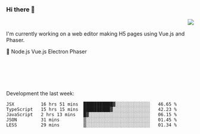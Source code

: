 ### Hi there 👋

<img align="right" src="https://github-readme-stats.vercel.app/api?username=jasonpanggo"/>

<br>
<p align="left">
I'm currently working on a web editor making H5 pages using Vue.js and Phaser.
</p>
<p align="left">
📖 Node.js Vue.js Electron Phaser
</p>
<br>
<br>
<br>
<br>

Development the last week:
<!--START_SECTION:waka-->
```text
JSX          16 hrs 51 mins  ███████████▓░░░░░░░░░░░░░   46.65 % 
TypeScript   15 hrs 15 mins  ██████████▓░░░░░░░░░░░░░░   42.23 % 
JavaScript   2 hrs 13 mins   █▓░░░░░░░░░░░░░░░░░░░░░░░   06.15 % 
JSON         31 mins         ▒░░░░░░░░░░░░░░░░░░░░░░░░   01.45 % 
LESS         29 mins         ▒░░░░░░░░░░░░░░░░░░░░░░░░   01.34 % 
```
<!--END_SECTION:waka-->

<!--
**JASONPANGGO/jasonpanggo** is a ✨ _special_ ✨ repository because its `README.md` (this file) appears on your GitHub profile.

Here are some ideas to get you started:

- 🔭 I’m currently working on ...
- 🌱 I’m currently learning ...
- 👯 I’m looking to collaborate on ...
- 🤔 I’m looking for help with ...
- 💬 Ask me about ...
- 📫 How to reach me: ...
- 😄 Pronouns: ...
- ⚡ Fun fact: ...
-->
